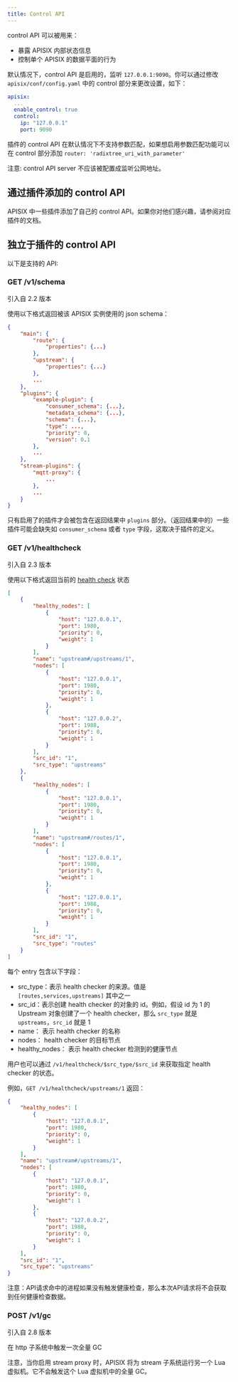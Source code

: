 ```yaml
---
title: Control API
---
```


<!--
#
# Licensed to the Apache Software Foundation (ASF) under one or more
# contributor license agreements.  See the NOTICE file distributed with
# this work for additional information regarding copyright ownership.
# The ASF licenses this file to You under the Apache License, Version 2.0
# (the "License"); you may not use this file except in compliance with
# the License.  You may obtain a copy of the License at
#
#     http://www.apache.org/licenses/LICENSE-2.0
#
# Unless required by applicable law or agreed to in writing, software
# distributed under the License is distributed on an "AS IS" BASIS,
# WITHOUT WARRANTIES OR CONDITIONS OF ANY KIND, either express or implied.
# See the License for the specific language governing permissions and
# limitations under the License.
#
-->

control API 可以被用来：

* 暴露 APISIX 内部状态信息
* 控制单个 APISIX 的数据平面的行为

默认情况下，control API 是启用的，监听 `127.0.0.1:9090`。你可以通过修改 `apisix/conf/config.yaml` 中的 control 部分来更改设置，如下：

```yaml
apisix:
  ...
  enable_control: true
  control:
    ip: "127.0.0.1"
    port: 9090
```

插件的 control API 在默认情况下不支持参数匹配，如果想启用参数匹配功能可以在 control 部分添加 `router: 'radixtree_uri_with_parameter'`

注意: control API server 不应该被配置成监听公网地址。

## 通过插件添加的 control API

APISIX 中一些插件添加了自己的 control API。如果你对他们感兴趣，请参阅对应插件的文档。

## 独立于插件的 control API

以下是支持的 API:

### GET /v1/schema

引入自 2.2 版本

使用以下格式返回被该 APISIX 实例使用的 json schema：

```json
{
    "main": {
        "route": {
            "properties": {...}
        },
        "upstream": {
            "properties": {...}
        },
        ...
    },
    "plugins": {
        "example-plugin": {
            "consumer_schema": {...},
            "metadata_schema": {...},
            "schema": {...},
            "type": ...,
            "priority": 0,
            "version": 0.1
        },
        ...
    },
    "stream-plugins": {
        "mqtt-proxy": {
            ...
        },
        ...
    }
}
```

只有启用了的插件才会被包含在返回结果中 `plugins` 部分。（返回结果中的）一些插件可能会缺失如 `consumer_schema` 或者 `type` 字段，这取决于插件的定义。

### GET /v1/healthcheck

引入自 2.3 版本

使用以下格式返回当前的 [health check](health-check.md) 状态

```json
[
    {
        "healthy_nodes": [
            {
                "host": "127.0.0.1",
                "port": 1980,
                "priority": 0,
                "weight": 1
            }
        ],
        "name": "upstream#/upstreams/1",
        "nodes": [
            {
                "host": "127.0.0.1",
                "port": 1980,
                "priority": 0,
                "weight": 1
            },
            {
                "host": "127.0.0.2",
                "port": 1988,
                "priority": 0,
                "weight": 1
            }
        ],
        "src_id": "1",
        "src_type": "upstreams"
    },
    {
        "healthy_nodes": [
            {
                "host": "127.0.0.1",
                "port": 1980,
                "priority": 0,
                "weight": 1
            }
        ],
        "name": "upstream#/routes/1",
        "nodes": [
            {
                "host": "127.0.0.1",
                "port": 1980,
                "priority": 0,
                "weight": 1
            },
            {
                "host": "127.0.0.1",
                "port": 1988,
                "priority": 0,
                "weight": 1
            }
        ],
        "src_id": "1",
        "src_type": "routes"
    }
]
```

每个 entry 包含以下字段：

* src_type：表示 health checker 的来源。值是 `[routes,services,upstreams]` 其中之一
* src_id：表示创建 health checker 的对象的 id。例如，假设 id 为 1 的 Upstream 对象创建了一个 health checker，那么 `src_type` 就是 `upstreams`，`src_id` 就是 1
* name： 表示 health checker 的名称
* nodes： health checker 的目标节点
* healthy_nodes： 表示 health checker 检测到的健康节点

用户也可以通过 `/v1/healthcheck/$src_type/$src_id` 来获取指定 health checker 的状态。

例如，`GET /v1/healthcheck/upstreams/1` 返回：

```json
{
    "healthy_nodes": [
        {
            "host": "127.0.0.1",
            "port": 1980,
            "priority": 0,
            "weight": 1
        }
    ],
    "name": "upstream#/upstreams/1",
    "nodes": [
        {
            "host": "127.0.0.1",
            "port": 1980,
            "priority": 0,
            "weight": 1
        },
        {
            "host": "127.0.0.2",
            "port": 1988,
            "priority": 0,
            "weight": 1
        }
    ],
    "src_id": "1",
    "src_type": "upstreams"
}
```

注意：API请求命中的进程如果没有触发健康检查，那么本次API请求将不会获取到任何健康检查数据。

### POST /v1/gc

引入自 2.8 版本

在 http 子系统中触发一次全量 GC

注意，当你启用 stream proxy 时，APISIX 将为 stream 子系统运行另一个 Lua 虚拟机。它不会触发这个 Lua 虚拟机中的全量 GC。
